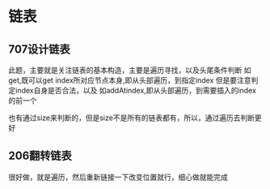 # 链表
## 707设计链表
此题，主要就是关注链表的基本构造，主要是遍历寻找，以及头尾条件判断
如get,既可以get index所对应节点本身,即从头部遍历，到指定index
但是要注意判定index自身是否合法，以及
如addAtindex,即从头部遍历，到需要插入的index的前一个

也有通过size来判断的，但是size不是所有的链表都有，所以，通过遍历去判断更好

## 206翻转链表
很好做，就是遍历，然后重新链接一下改变位置就行，细心做就能完成

